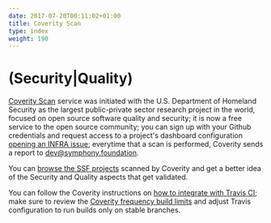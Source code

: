 ```yaml
---
date: 2017-07-20T00:11:02+01:00
title: Coverity Scan
type: index
weight: 190
---
```


# (Security|Quality)

[Coverity Scan](https://scan.coverity.com/) service was initiated with the U.S. Department of Homeland Security as the largest public-private sector research project in the world, focused on open source software quality and security; it is now a free service to the open source community; you can sign up with your Github credentials and request access to a project's dashboard configuration [opening an INFRA issue](https://symphonyoss.atlassian.net/browse/INFRA); everytime that a scan is performed, Coverity sends a report to [dev@symphony.foundation](mailto:dev@symphony.foundation).

You can [browse the SSF projects](https://scan.coverity.com/projects?utf8=%E2%9C%93&search=symphony) scanned by Coverity and get a better idea of the Security and Quality aspects that get validated.

You can follow the Coverity instructions on [how to integrate with Travis CI](https://scan.coverity.com/travis_ci); make sure to review the [Coverity frequency build limits](https://scan.coverity.com/faq#frequency) and adjust Travis configuration to run builds only on stable branches.